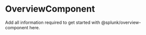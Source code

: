 # OverviewComponent

Add all information required to get started with @splunk/overview-component here.
